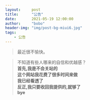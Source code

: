 ```yaml
---
layout:     post
title:      "公告"
date:       2021-05-19 12:00:00
author:     "bobo"
header-img: "img/post-bg-miui6.jpg"
tags:
    - 公告
---
```

> 最近很不愉快。


<div>
    <blockquote>不知道有些人哪来的自信和优越感？
    <br><b>首先,我是不会关站的<b>
    <br>这个网站我花费了很多时间来做
    <br>我已经看透了
    <br>反正,我只要收回我提供的,就够了
<div>
  bye
